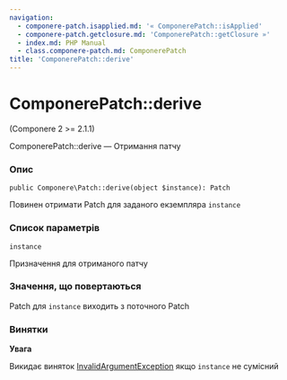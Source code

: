 ```yaml
---
navigation:
  - componere-patch.isapplied.md: '« ComponerePatch::isApplied'
  - componere-patch.getclosure.md: 'ComponerePatch::getClosure »'
  - index.md: PHP Manual
  - class.componere-patch.md: ComponerePatch
title: 'ComponerePatch::derive'
---
```

# ComponerePatch::derive

(Componere 2 >= 2.1.1)

ComponerePatch::derive — Отримання патчу

### Опис

```methodsynopsis
public Componere\Patch::derive(object $instance): Patch
```

Повинен отримати Patch для заданого екземпляра `instance`

### Список параметрів

`instance`

Призначення для отриманого патчу

### Значення, що повертаються

Patch для `instance` виходить з поточного Patch

### Винятки

**Увага**

Викидає виняток [InvalidArgumentException](class.invalidargumentexception.md) якщо `instance` не сумісний
